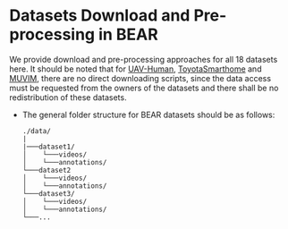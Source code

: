 # Datasets Download and Pre-processing in BEAR

We provide download and pre-processing approaches for all 18 datasets here. It should be noted that for [UAV-Human](), [ToyotaSmarthome]() and [MUVIM](MUVIM/README.md), there are no direct downloading scripts, since the data access must be requested from the owners of the datasets and there shall be no redistribution of these datasets.



- The general folder structure for BEAR datasets should be as follows:
  ```
  ./data/
  |
  |───dataset1/
  │    └───videos/
  │    └───annotations/
  └───dataset2
  │    └───videos/
  │    └───annotations/
  └───dataset3/
  │    └───videos/
  │    └───annotations/
  └───...
  ```
